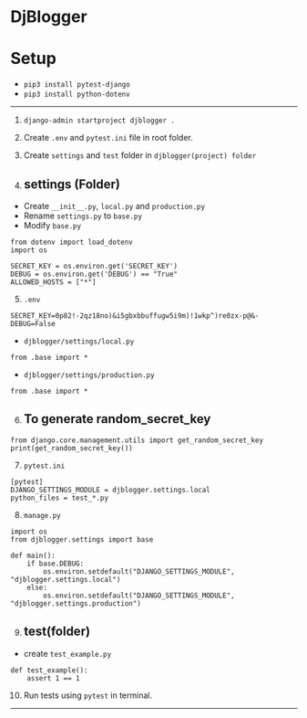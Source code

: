 # DjBlogger
# Setup

* `pip3 install pytest-django`
* `pip3 install python-dotenv`
----
1. `django-admin startproject djblogger .`
2. Create `.env` and `pytest.ini` file in root folder.
3. Create `settings` and `test` folder in `djblogger(project) folder`

4. ## settings (Folder)
- Create `__init__.py`, `local.py` and `production.py`
- Rename `settings.py` to `base.py`
- Modify `base.py`
```
from dotenv import load_dotenv
import os

SECRET_KEY = os.environ.get('SECRET_KEY')
DEBUG = os.environ.get('DEBUG') == "True"
ALLOWED_HOSTS = ["*"]
```

5. `.env`
```
SECRET_KEY=0p82!-2qz18no)&i5gbxbbuffugw5i9m)!1wkp^)re0zx-p@&-
DEBUG=False
```
- `djblogger/settings/local.py`
```
from .base import *
```
- `djblogger/settings/production.py`
```
from .base import *
```
6. ## To generate random_secret_key
```
from django.core.management.utils import get_random_secret_key
print(get_random_secret_key())
```
7. `pytest.ini`
```
[pytest]
DJANGO_SETTINGS_MODULE = djblogger.settings.local
python_files = test_*.py
```
8. `manage.py`
```
import os
from djblogger.settings import base

def main():
    if base.DEBUG:
        os.environ.setdefault("DJANGO_SETTINGS_MODULE", "djblogger.settings.local")
    else:
        os.environ.setdefault("DJANGO_SETTINGS_MODULE", "djblogger.settings.production")
```
9. ## test(folder)
- create `test_example.py`
```
def test_example():
    assert 1 == 1
```
10. Run tests using `pytest` in terminal.
----

